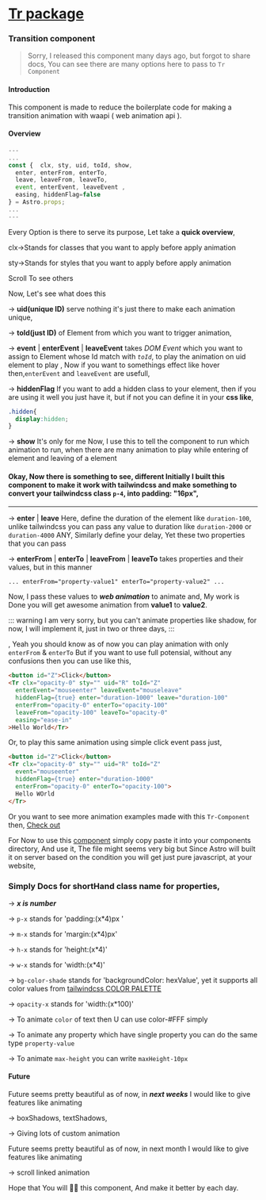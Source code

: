 # [Tr package](#)
###  **Tr**ansition component

> Sorry, I released this component many days ago, but forgot to share docs,
You can see there are many options here to pass to `Tr Component`

#### Introduction

This component is made to reduce the boilerplate code for making a transition animation with waapi ( web animation api ).

#### Overview

<section class="grid lg:grid-cols-2 grid-cols-1 place-content-center">

```js
---
...
const {  clx, sty, uid, toId, show,
  enter, enterFrom, enterTo,
  leave, leaveFrom, leaveTo, 
  event, enterEvent, leaveEvent ,
  easing, hiddenFlag=false
} = Astro.props;
...
---
```

<div class="">

Every Option is there to serve its purpose, Let take a **quick overview**,

clx->Stands for classes that you want to apply before apply animation

sty->Stands for styles that you want to apply before apply animation

Scroll To see others

</div>
</section>

Now, Let's see what does this 

-> **uid(unique ID)** serve nothing it's just there to make each animation unique, 

-> **toId(just ID)** of Element from which you want to trigger animation, 

-> **event** | **enterEvent** | **leaveEvent** takes *DOM Event* which you want to assign to Element whose Id match with *`toId`*, to play the animation on uid element to play , Now if you want to somethings effect like hover then,`enterEvent` and `leaveEvent` are usefull, 

-> **hiddenFlag** If you want to add a hidden class to your element, then if you are using it well you just have it, but if not you can define it in your **css like**, 

```css
.hidden{
  display:hidden;
}
```

-> **show** It's only for me Now, I use this to tell the component to run which animation to run, when there are many animation to play while entering of element and leaving of a element

#### Okay, Now there is something to see, different Initially I built this component to make it work with tailwindcss and make something to convert your tailwindcss class `p-4`, into padding: "16px",

<hr/>

-> **enter** | **leave** Here, define the duration of the element like `duration-100`, unlike tailwindcss you can pass any value to duration like `duration-2000` or `duration-4000` ANY, Similarly define your delay, Yet these two properties that you can pass

-> **enterFrom** | **enterTo** | **leaveFrom** | **leaveTo** takes properties and their values, but in this manner 

```
... enterFrom="property-value1" enterTo="property-value2" ...
```

Now, I pass these values to ***web animation*** to animate and, My work is Done you will get awesome animation from **value1** to **value2**.

::: warning
I am very sorry, but you can't animate properties like shadow, for now, I will implement it, just in two or three days,
:::


, Yeah you should know as of now you can play animation with only `enterFrom` & `enterTo` But if you want to use full potensial, without any confusions then you can use like this,


```html
<button id="Z">Click</button>
<Tr clx="opacity-0" sty="" uid="R" toId="Z"
  enterEvent="mouseenter" leaveEvent="mouseleave"
  hiddenFlag={true} enter="duration-1000" leave="duration-100"
  enterFrom="opacity-0" enterTo="opacity-100" 
  leaveFrom="opacity-100" leaveTo="opacity-0"
  easing="ease-in"
>Hello World</Tr>
```

Or, to play this same animation using simple click event pass just,


```html
<button id="Z">Click</button>
<Tr clx="opacity-0" sty="" uid="R" toId="Z"
  event="mouseenter"
  hiddenFlag={true} enter="duration-1000"
  enterFrom="opacity-0" enterTo="opacity-100">
  Hello WOrld
</Tr>
```

Or you want to see more animation examples made with this `Tr-Component` then, [Check out ](https://divyamrit.netlify.app/blogs/transition/)

For Now to use this [component](/docs/sourceCode) simply copy paste it into your components directory, And use it, The file might seems very big but Since Astro will built it on server based on the condition you will get just pure javascript, at your website, 

### Simply Docs for shortHand class name for properties,

-> ***x is number***

-> `p-x` stands for 'padding:(x*4)px '

-> `m-x` stands for 'margin:(x*4)px'

-> `h-x` stands for 'height:(x*4)'

-> `w-x` stands for 'width:(x*4)'

-> `bg-color-shade` stands for 'backgroundColor: hexValue', yet it supports all color values from [tailwindcss COLOR PALETTE](https://tailwindcss.com/docs/customizing-colors#color-palette-reference)

-> `opacity-x` stands for 'width:(x*100)'

-> To animate `color` of text then U can use color-#FFF simply

-> To animate any property which have single property you can do the same type `property-value`

-> To animate `max-height` you can write `maxHeight-10px`

#### Future

Future seems pretty beautiful as of now, in ***next weeks*** I would like to give features like animating 

-> boxShadows, textShadows, 

-> Giving lots of custom animation 

Future seems pretty beautiful as of now, in next month I would like to give features like animating 

-> scroll linked animation 

Hope that You will 💖💖 this component, And make it better by each day.

<script client>
import 'https://flackr.github.io/scroll-timeline/dist/scroll-timeline.js';
function animateHeaders() {
  let headers = document.querySelectorAll('p');
  for (let i = 0; i < headers.length; i++) {
    headers[i].animate([
        {transform: 'translateX(-10px)',
         opacity: 0},
        {transform: 'none',
         opacity: 1}], {
        duration: 10000,
        fill: 'both',
        timeline: new ScrollTimeline({
            scrollOffsets: [{target: headers[i], edge: 'end', rootMargin: '-20px', clamp: true},
                            {target: headers[i], edge: 'end', threshold: 1, rootMargin: '-20px', clamp: true}],
            fill: 'both',
        })
    });
  }
}
animateHeaders()
</script>